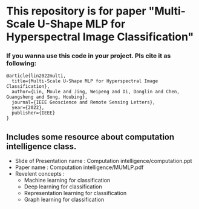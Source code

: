 # This repository is for paper "Multi-Scale U-Shape MLP for Hyperspectral Image Classification"
### If you wanna use this code in your project. Pls cite it as following:
```
@article{lin2022multi,
  title={Multi-Scale U-Shape MLP for Hyperspectral Image Classification},
  author={Lin, Moule and Jing, Weipeng and Di, Donglin and Chen, Guangsheng and Song, Houbing},
  journal={IEEE Geoscience and Remote Sensing Letters},
  year={2022},
  publisher={IEEE}
}
```
## **Includes some resource about computation intelligence class.**

+ Slide of Presentation name : Computation intelligence/computation.ppt
+ Paper name : Computation intelligence/MUMLP.pdf
+ Revelent concepts : 
    * Machine learning for classification
	* Deep learning for classification
	* Representation learning for classification
	* Graph learning for classification


